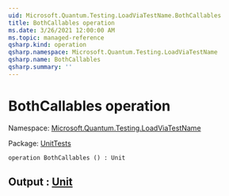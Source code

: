 ```yaml
---
uid: Microsoft.Quantum.Testing.LoadViaTestName.BothCallables
title: BothCallables operation
ms.date: 3/26/2021 12:00:00 AM
ms.topic: managed-reference
qsharp.kind: operation
qsharp.namespace: Microsoft.Quantum.Testing.LoadViaTestName
qsharp.name: BothCallables
qsharp.summary: ''
---
```


# BothCallables operation

Namespace: [Microsoft.Quantum.Testing.LoadViaTestName](xref:Microsoft.Quantum.Testing.LoadViaTestName)

Package: [UnitTests](https://nuget.org/packages/UnitTests)




```qsharp
operation BothCallables () : Unit
```


## Output : [Unit](xref:microsoft.quantum.lang-ref.unit)

